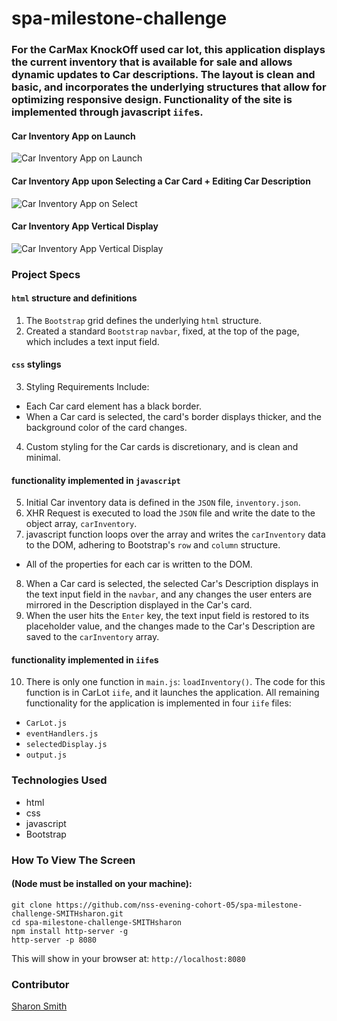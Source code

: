 # spa-milestone-challenge

### For the CarMax KnockOff used car lot, this application displays the current inventory that is available for sale and allows dynamic updates to Car descriptions. The layout is clean and basic, and incorporates the underlying structures that allow for optimizing responsive design. Functionality of the site is implemented through javascript `iife`s. 

#### Car Inventory App on Launch
![Car Inventory App on Launch](https://raw.githubusercontent.com/nss-evening-cohort-05/spa-milestone-challenge-SMITHsharon/screens/screens/Car%20Inventory%20App%20on%20Launch%20(1).png)

#### Car Inventory App upon Selecting a Car Card + Editing Car Description
![Car Inventory App on Select](https://raw.githubusercontent.com/nss-evening-cohort-05/spa-milestone-challenge-SMITHsharon/screens/screens/Car%20Inventory%20App%20on%20Selecting%20a%20Car%20Card%20(2).png)

#### Car Inventory App Vertical Display
![Car Inventory App Vertical Display](https://raw.githubusercontent.com/nss-evening-cohort-05/spa-milestone-challenge-SMITHsharon/screens/screens/Car%20Inventory%20App%20Vertical%20Display%20(3).png)


### Project Specs
#### `html` structure and definitions
1. The `Bootstrap` grid defines the underlying `html` structure. 
2. Created a standard `Bootstrap` `navbar`, fixed, at the top of the page, which includes a text input field. 

#### `css` stylings
3. Styling Requirements Include: 
- Each Car card element has a black border.
- When a Car card is selected, the card's border displays thicker, and the background color of the card changes. 
4. Custom styling for the Car cards is discretionary, and is clean and minimal. 

#### functionality implemented in `javascript` 
5. Initial Car inventory data is defined in the `JSON` file, `inventory.json`.
6. XHR Request is executed to load the `JSON` file and write the date to the object array, `carInventory`.
7. javascript function loops over the array and writes the `carInventory` data to the DOM, adhering to Bootstrap's `row` and `column` structure.
- All of the properties for each car is written to the DOM. 
8. When a Car card is selected, the selected Car's Description displays in the text input field in the `navbar`, and any changes the user enters are mirrored in the Description displayed in the Car's card. 
9. When the user hits the `Enter` key, the text input field is restored to its placeholder value, and the changes made to the Car's Description are saved to the `carInventory` array. 

#### functionality implemented in `iife`s
10. There is only one function in `main.js`: `loadInventory()`. 
The code for this function is in CarLot `iife`, and it launches the application. 
All remaining functionality for the application is implemented in four `iife` files:
- `CarLot.js`
- `eventHandlers.js`
- `selectedDisplay.js`
- `output.js`


### Technologies Used
- html
- css
- javascript
- Bootstrap


### How To View The Screen 
#### (Node must be installed on your machine):
```
git clone https://github.com/nss-evening-cohort-05/spa-milestone-challenge-SMITHsharon.git
cd spa-milestone-challenge-SMITHsharon
npm install http-server -g
http-server -p 8080
```

This will show in your browser at: `http://localhost:8080`


### Contributor
[Sharon Smith](https://github.com/SMITHsharon)

